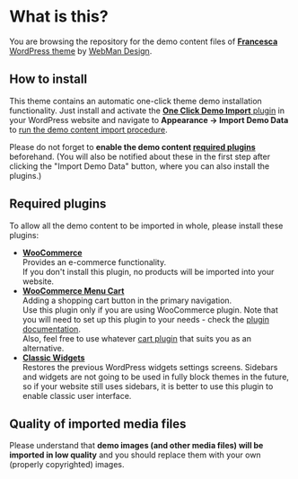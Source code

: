 # What is this?

You are browsing the repository for the demo content files of [**Francesca** WordPress theme](https://www.webmandesign.eu/portfolio/francesca-wordpress-theme/) by [WebMan Design](https://www.webmandesign.eu).


## How to install

This theme contains an automatic one-click theme demo installation functionality. Just install and activate the [**One Click Demo Import** plugin](https://wordpress.org/plugins/one-click-demo-import/) in your WordPress website and navigate to **Appearance &rarr; Import Demo Data** to [run the demo content import procedure](https://ocdi.com/user-guide/).

Please do not forget to **enable the demo content [required plugins](#required-plugins)** beforehand. (You will also be notified about these in the first step after clicking the "Import Demo Data" button, where you can also install the plugins.)


## Required plugins

To allow all the demo content to be imported in whole, please install these plugins:

- [**WooCommerce**](https://wordpress.org/plugins/woocommerce/)  
  Provides an e-commerce functionality.  
  If you don't install this plugin, no products will be imported into your website.
- [**WooCommerce Menu Cart**](https://wordpress.org/plugins/woocommerce-menu-bar-cart/)  
  Adding a shopping cart button in the primary navigation.  
  Use this plugin only if you are using WooCommerce plugin. Note that you will need to set up this plugin to your needs - check the [plugin documentation](https://wordpress.org/plugins/woocommerce-menu-bar-cart/).  
  Also, feel free to use whatever [cart plugin](https://wordpress.org/plugins/search/cart/) that suits you as an alternative.
- [**Classic Widgets**](https://wordpress.org/plugins/classic-widgets/)  
  Restores the previous WordPress widgets settings screens. Sidebars and widgets are not going to be used in fully block themes in the future, so if your website still uses sidebars, it is better to use this plugin to enable classic user interface.


## Quality of imported media files

Please understand that **demo images (and other media files) will be imported in low quality** and you should replace them with your own (properly copyrighted) images.
